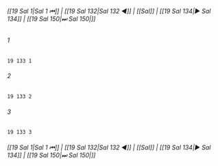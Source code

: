 
###### [[19 Sal 1|Sal 1 ⏮]] | [[19 Sal 132|Sal 132 ◀]] | [[Sal]] | [[19 Sal 134|▶ Sal 134]] | [[19 Sal 150|⏭ Sal 150|]]

###### 1
``` verse
19 133 1 
```
###### 2
``` verse
19 133 2 
```
###### 3
``` verse
19 133 3 
```

###### [[19 Sal 1|Sal 1 ⏮]] | [[19 Sal 132|Sal 132 ◀]] | [[Sal]] | [[19 Sal 134|▶ Sal 134]] | [[19 Sal 150|⏭ Sal 150|]]

